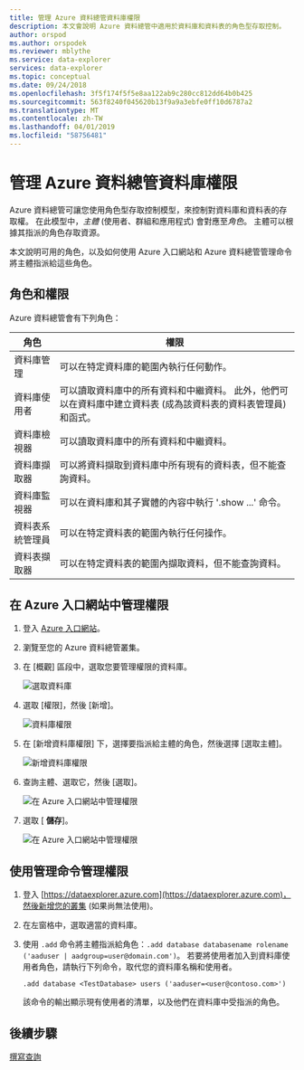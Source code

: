 ```yaml
---
title: 管理 Azure 資料總管資料庫權限
description: 本文會說明 Azure 資料總管中適用於資料庫和資料表的角色型存取控制。
author: orspod
ms.author: orspodek
ms.reviewer: mblythe
ms.service: data-explorer
services: data-explorer
ms.topic: conceptual
ms.date: 09/24/2018
ms.openlocfilehash: 3f5f174f5f5e8aa122ab9c280cc812dd64b0b425
ms.sourcegitcommit: 563f8240f045620b13f9a9a3ebfe0ff10d6787a2
ms.translationtype: MT
ms.contentlocale: zh-TW
ms.lasthandoff: 04/01/2019
ms.locfileid: "58756481"
---
```

# <a name="manage-azure-data-explorer-database-permissions"></a>管理 Azure 資料總管資料庫權限

Azure 資料總管可讓您使用角色型存取控制模型，來控制對資料庫和資料表的存取權。 在此模型中，*主體* (使用者、群組和應用程式) 會對應至*角色*。 主體可以根據其指派的角色存取資源。

本文說明可用的角色，以及如何使用 Azure 入口網站和 Azure 資料總管管理命令將主體指派給這些角色。

## <a name="roles-and-permissions"></a>角色和權限

Azure 資料總管會有下列角色：

|角色                       |權限                                                                        |
|---------------------------|-----------------------------------------------------------------------------------|
|資料庫管理             |可以在特定資料庫的範圍內執行任何動作。|
|資料庫使用者              |可以讀取資料庫中的所有資料和中繼資料。 此外，他們可以在資料庫中建立資料表 (成為該資料表的資料表管理員) 和函式。|
|資料庫檢視器            |可以讀取資料庫中的所有資料和中繼資料。|
|資料庫擷取器          |可以將資料擷取到資料庫中所有現有的資料表，但不能查詢資料。|
|資料庫監視器           |可以在資料庫和其子實體的內容中執行 '.show ...' 命令。|
|資料表系統管理員                |可以在特定資料表的範圍內執行任何操作。 |
|資料表擷取器             |可以在特定資料表的範圍內擷取資料，但不能查詢資料。|

## <a name="manage-permissions-in-the-azure-portal"></a>在 Azure 入口網站中管理權限

1. 登入 [Azure 入口網站](https://portal.azure.com/)。

1. 瀏覽至您的 Azure 資料總管叢集。

1. 在 [概觀] 區段中，選取您要管理權限的資料庫。

    ![選取資料庫](media/manage-database-permissions/select-database.png)

1. 選取 [權限]，然後 [新增]。

    ![資料庫權限](media/manage-database-permissions/database-permissions.png)

1. 在 [新增資料庫權限] 下，選擇要指派給主體的角色，然後選擇 [選取主體]。

    ![新增資料庫權限](media/manage-database-permissions/add-permission.png)

1. 查詢主體、選取它，然後 [選取]。

    ![在 Azure 入口網站中管理權限](media/manage-database-permissions/new-principals.png)

1. 選取 [ **儲存**]。

    ![在 Azure 入口網站中管理權限](media/manage-database-permissions/save-permission.png)

## <a name="manage-permissions-with-management-commands"></a>使用管理命令管理權限

1. 登入 [https://dataexplorer.azure.com](https://dataexplorer.azure.com)，然後新增您的叢集 (如果尚無法使用)。

1. 在左窗格中，選取適當的資料庫。

1. 使用 `.add` 命令將主體指派給角色：`.add database databasename rolename ('aaduser | aadgroup=user@domain.com')`。 若要將使用者加入到資料庫使用者角色，請執行下列命令，取代您的資料庫名稱和使用者。

    ```Kusto
    .add database <TestDatabase> users ('aaduser=<user@contoso.com>')
    ```

    該命令的輸出顯示現有使用者的清單，以及他們在資料庫中受指派的角色。

## <a name="next-steps"></a>後續步驟

[撰寫查詢](write-queries.md)
